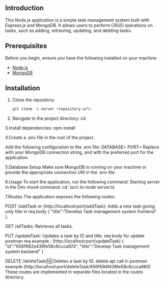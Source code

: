 ## Introduction

This Node.js application is a simple task management system built with Express.js and MongoDB. It allows users to perform CRUD operations on tasks, such as adding, retrieving, updating, and deleting tasks.

## Prerequisites

Before you begin, ensure you have the following installed on your machine:

- [Node.js](https://nodejs.org/)
- [MongoDB](https://www.mongodb.com/try/download/community)

## Installation

1. Clone the repository:

   ```bash
   git clone -b server <repository-url>
   
2. Navigate to the project directory:
   cd <project-directory>
   
3.Install dependencies:
   npm install
   
4.Create a .env file in the root of the project.

Add the following configuration to the .env file:
DATABASE=<your-mongodb-connection-string>
PORT=<desired-port-number>
Replace <your-mongodb-connection-string> with your MongoDB connection string,
and <desired-port-number> with the preferred port for the application.

5.Database Setup
Make sure MongoDB is running on your machine or provide the appropriate connection URI in the .env file.

6.Usage
To start the application, run the following command:
Starting server in the Dev mood 
command:
cd .\src\ 
ts-node server.ts

7.Routes
The application exposes the following routes:

POST /addTask or (http://localhost:port/addTask): Adds a new task giving only title in req body
{
  "title":"Develop Task management system frontend"
}.


GET /allTasks: Retrieves all tasks.


PUT /updateTask: Updates a task by ID and title.
req body for update postman req example  :
 (http://localhost:port/updateTask)
{
  "id":"656f682e438fe58c6ccca974",
  "title":"Develop Task management system backend"
}



DELETE /deleteTask/:id: Deletes a task by ID.
delete api call in postman example (http://localhost:port/deleteTask/656f69df438fe58c6ccca980)
These routes are implemented in separate files located in the routes directory.

